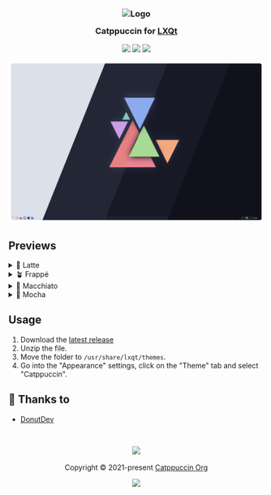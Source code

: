 <h3 align="center">
	<img src="https://raw.githubusercontent.com/catppuccin/catppuccin/main/assets/logos/exports/1544x1544_circle.png" width="100" alt="Logo"/><br/>
	<img src="https://raw.githubusercontent.com/catppuccin/catppuccin/main/assets/misc/transparent.png" height="30" width="0px"/>
	Catppuccin for <a href="https://lxqt-project.org/">LXQt</a>
	<img src="https://raw.githubusercontent.com/catppuccin/catppuccin/main/assets/misc/transparent.png" height="30" width="0px"/>
</h3>

<p align="center">
	<a href="https://github.com/catppuccin/lxqt/stargazers"><img src="https://img.shields.io/github/stars/catppuccin/lxqt?colorA=363a4f&colorB=b7bdf8&style=for-the-badge"></a>
	<a href="https://github.com/catppuccin/lxqt/issues"><img src="https://img.shields.io/github/issues/catppuccin/lxqt?colorA=363a4f&colorB=f5a97f&style=for-the-badge"></a>
	<a href="https://github.com/catppuccin/lxqt/contributors"><img src="https://img.shields.io/github/contributors/catppuccin/lxqt?colorA=363a4f&colorB=a6da95&style=for-the-badge"></a>
</p>

<p align="center">
	<img src="assets/previews/preview.webp"/>
</p>

## Previews

<details>
<summary>🌻 Latte</summary>
<img src="assets/previews/latte.webp"/>
</details>
<details>
<summary>🪴 Frappé</summary>
<img src="assets/previews/frappe.webp"/>
</details>
<details>
<summary>🌺 Macchiato</summary>
<img src="assets/previews/macchiato.webp"/>
</details>
<details>
<summary>🌿 Mocha</summary>
<img src="assets/previews/mocha.webp"/>
</details>

## Usage

1. Download the [latest release](https://github.com/catppuccin/lxqt/releases/latest/)
2. Unzip the file.
3. Move the folder to `/usr/share/lxqt/themes`.
4. Go into the "Appearance" settings, click on the "Theme" tab and select "Catppuccin".

## 💝 Thanks to

- [DonutDev](https://github.com/DonutDev)

&nbsp;

<p align="center">
	<img src="https://raw.githubusercontent.com/catppuccin/catppuccin/main/assets/footers/gray0_ctp_on_line.svg?sanitize=true" />
</p>

<p align="center">
	Copyright &copy; 2021-present <a href="https://github.com/catppuccin" target="_blank">Catppuccin Org</a>
</p>

<p align="center">
	<a href="https://github.com/catppuccin/catppuccin/blob/main/LICENSE"><img src="https://img.shields.io/static/v1.svg?style=for-the-badge&label=License&message=MIT&logoColor=d9e0ee&colorA=363a4f&colorB=b7bdf8"/></a>
</p>
